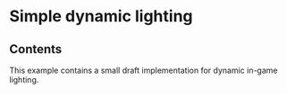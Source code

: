 # Simple dynamic lighting

## Contents

This example contains a small draft implementation for dynamic in-game lighting.
